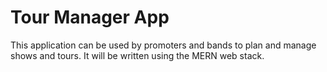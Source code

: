 # Tour Manager App
This application can be used by promoters and bands to plan and manage shows and tours. It will be written using the MERN web stack.
